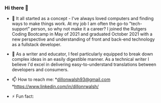 ### Hi there 👋

- 💭 It all started as a concept - I've always loved computers and finding ways to make things work. At my job I am often the go-to "tech-support" person, so why not make it a career? I joined the Rutgers Coding Bootcamp in May of 2021 and graduated October 2021 with a new perspective and understanding of front and back-end technology as a fullstack developer.

- 📝 As a writer and educator, I feel particularly equipped to break down complex ideas in an easily digestible manner. As a technical writer I believe I'd excel in delivering easy-to-understand translations between developers and consumers. 

- 📫 How to reach me: 
      *dillonwalsh93@gmail.com
      *https://www.linkedin.com/in/dillonrwalsh/
- ⚡ Fun fact: 
